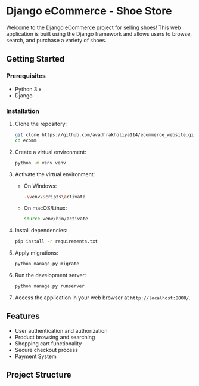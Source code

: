 # Django eCommerce - Shoe Store

Welcome to the Django eCommerce project for selling shoes! This web application is built using the Django framework and allows users to browse, search, and purchase a variety of shoes.

## Getting Started

### Prerequisites
- Python 3.x
- Django

### Installation

1. Clone the repository:

    ```bash
    git clone https://github.com/avadhrakholiya114/ecommerce_website.git
    cd ecomm
    ```

2. Create a virtual environment:

    ```bash
    python -m venv venv
    ```

3. Activate the virtual environment:

    - On Windows:

        ```bash
        .\venv\Scripts\activate
        ```

    - On macOS/Linux:

        ```bash
        source venv/bin/activate
        ```

4. Install dependencies:

    ```bash
    pip install -r requirements.txt
    ```

5. Apply migrations:

    ```bash
    python manage.py migrate
    ```

6. Run the development server:

    ```bash
    python manage.py runserver
    ```

7. Access the application in your web browser at `http://localhost:8000/`.

## Features

- User authentication and authorization
- Product browsing and searching
- Shopping cart functionality
- Secure checkout process
- Payment System

## Project Structure

